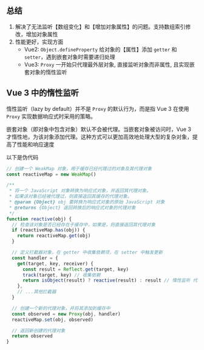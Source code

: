 ## 总结
1. 解决了无法监听【数组变化】和【增加对象属性】的问题。支持数组索引修改，增加对象属性
2. 性能更好，实现方面
	- Vue2: `Object.defineProperty` 给对象的【属性】添加 `getter` 和 `setter`，遇到嵌套对象时需要递归处理
	- Vue3: `Proxy` 一开始只代理最外层对象, 直接监听对象而非属性, 且实现嵌套对象的惰性监听 
	
	

## Vue 3 中的惰性监听
惰性监听（lazy by default）并不是 `Proxy` 的默认行为，而是指 Vue 3 在使用 `Proxy` 实现数据响应式时采用的策略。

嵌套对象（即对象中包含对象）默认不会被代理。当嵌套对象被访问时，Vue 3 才惰性地，为该对象添加代理。这种方式可以更加高效地处理大型的复杂对象，提高了性能和响应速度

以下是伪代码
```js
// 创建一个 WeakMap 对象，用于缓存已经代理过的对象及其代理对象
const reactiveMap = new WeakMap()

/**
 * 将一个 JavaScript 对象转换为响应式对象，并返回其代理对象。
 * 如果该对象已经被代理过，则直接返回其缓存的代理对象。
 * @param {Object} obj 要转换为响应式对象的原始 JavaScript 对象
 * @returns {Object} 返回转换后的响应式对象的代理对象
 */
function reactive(obj) {
  // 检查该对象是否已经存在于缓存中，如果是，则直接返回其代理对象
  if (reactiveMap.has(obj)) {
    return reactiveMap.get(obj)
  }

  // 定义拦截器对象，在 getter 中收集依赖项，在 setter 中触发更新
  const handler = {
    get(target, key, receiver) {
      const result = Reflect.get(target, key)
      track(target, key) // 收集依赖
      return isObject(result) ? reactive(result) : result // 惰性监听 代理嵌套对象
    },
    // ...其他拦截器
  }

  // 创建一个新的代理对象，并将其添加到缓存中
  const observed = new Proxy(obj, handler)
  reactiveMap.set(obj, observed)

  // 返回新创建的代理对象
  return observed
}

```

